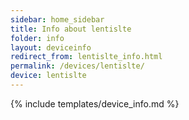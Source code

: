 ```yaml
---
sidebar: home_sidebar
title: Info about lentislte
folder: info
layout: deviceinfo
redirect_from: lentislte_info.html
permalink: /devices/lentislte/
device: lentislte
---
```

{% include templates/device_info.md %}
